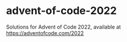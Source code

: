 # advent-of-code-2022

Solutions for Advent of Code 2022, available at https://adventofcode.com/2022
